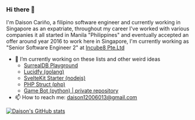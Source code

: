 ### Hi there 👋

I'm Daison Cariño, a filipino software engineer and currently working in Singapore as an expatriate, throughout my career I've worked with various companies it all started in Manila "Philippines" and eventually accepted an offer around year 2016 to work here in Singapore, I'm currently working as "Senior Software Engineer 2" at [Incube8 Pte.Ltd](https://incube8.sg/team/)

- 🔭 I’m currently working on these lists and other weird ideas
  - [SurrealDB Playground](https://jellyfish-app-zw44x.ondigitalocean.app)
  - [Lucidfy (golang)](https://github.com/lucidfy/lucid)
  - [SvelteKit Starter (nodejs)](https://github.com/daison12006013/sveltekit-starter)
  - [PHP Struct (php)](https://github.com/daison12006013/php-struct)
  - [Game Bot (python) | private repository](https://github.com/daison12006013/pybot-rox)
- 📫 How to reach me: daison12006013@gmail.com

[![Daison's GitHub stats](https://github-readme-stats.vercel.app/api?username=daison12006013&show_icons=true)](https://github.com/daison12006013)
